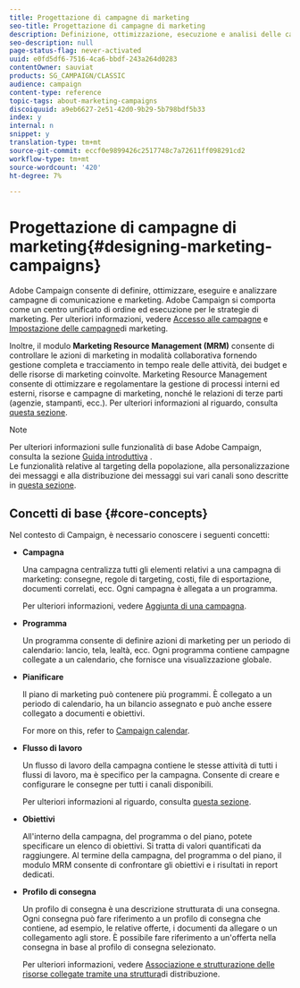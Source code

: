 ```yaml
---
title: Progettazione di campagne di marketing
seo-title: Progettazione di campagne di marketing
description: Definizione, ottimizzazione, esecuzione e analisi delle campagne di marketing.
seo-description: null
page-status-flag: never-activated
uuid: e0fd5df6-7516-4ca6-bbdf-243a264d0283
contentOwner: sauviat
products: SG_CAMPAIGN/CLASSIC
audience: campaign
content-type: reference
topic-tags: about-marketing-campaigns
discoiquuid: a9eb6627-2e51-42d0-9b29-5b798bdf5b33
index: y
internal: n
snippet: y
translation-type: tm+mt
source-git-commit: eccf0e9899426c2517748c7a72611ff098291cd2
workflow-type: tm+mt
source-wordcount: '420'
ht-degree: 7%

---
```



# Progettazione di campagne di marketing{#designing-marketing-campaigns}

 Adobe Campaign consente di definire, ottimizzare, eseguire e analizzare campagne di comunicazione e marketing.  Adobe Campaign si comporta come un centro unificato di ordine ed esecuzione per le strategie di marketing. Per ulteriori informazioni, vedere [Accesso alle campagne](../../campaign/using/accessing-campaigns.md) e [Impostazione delle campagne](../../campaign/using/setting-up-marketing-campaigns.md)di marketing.

Inoltre, il modulo **Marketing Resource Management (MRM)** consente di controllare le azioni di marketing in modalità collaborativa fornendo gestione completa e tracciamento in tempo reale delle attività, dei budget e delle risorse di marketing coinvolte. Marketing Resource Management consente di ottimizzare e regolamentare la gestione di processi interni ed esterni, risorse e campagne di marketing, nonché le relazioni di terze parti (agenzie, stampanti, ecc.). Per ulteriori informazioni al riguardo, consulta [questa sezione](../../campaign/using/about-marketing-resource-management.md).

>[!NOTE]
>
>Per ulteriori informazioni sulle funzionalità di base  Adobe Campaign, consulta la sezione [Guida introduttiva](../../platform/using/about-adobe-campaign-classic.md) .\
>Le funzionalità relative al targeting della popolazione, alla personalizzazione dei messaggi e alla distribuzione dei messaggi sui vari canali sono descritte in [questa sezione](../../delivery/using/steps-about-delivery-creation-steps.md).

## Concetti di base {#core-concepts}

Nel contesto di Campaign, è necessario conoscere i seguenti concetti:

* **Campagna**

   Una campagna centralizza tutti gli elementi relativi a una campagna di marketing: consegne, regole di targeting, costi, file di esportazione, documenti correlati, ecc. Ogni campagna è allegata a un programma.

   Per ulteriori informazioni, vedere [Aggiunta di una campagna](../../campaign/using/setting-up-marketing-campaigns.md#adding-a-campaign).

* **Programma**

   Un programma consente di definire azioni di marketing per un periodo di calendario: lancio, tela, lealtà, ecc. Ogni programma contiene campagne collegate a un calendario, che fornisce una visualizzazione globale.

* **Pianificare**

   Il piano di marketing può contenere più programmi. È collegato a un periodo di calendario, ha un bilancio assegnato e può anche essere collegato a documenti e obiettivi.

   For more on this, refer to [Campaign calendar](../../campaign/using/accessing-marketing-campaigns.md#campaign-calendar).

* **Flusso di lavoro**

   Un flusso di lavoro della campagna contiene le stesse attività di tutti i flussi di lavoro, ma è specifico per la campagna. Consente di creare e configurare le consegne per tutti i canali disponibili.

   Per ulteriori informazioni al riguardo, consulta [questa sezione](../../campaign/using/marketing-campaign-deliveries.md#building-the-main-target-in-a-workflow).

* **Obiettivi**

   All&#39;interno della campagna, del programma o del piano, potete specificare un elenco di obiettivi. Si tratta di valori quantificati da raggiungere. Al termine della campagna, del programma o del piano, il modulo MRM consente di confrontare gli obiettivi e i risultati in report dedicati.

* **Profilo di consegna**

   Un profilo di consegna è una descrizione strutturata di una consegna. Ogni consegna può fare riferimento a un profilo di consegna che contiene, ad esempio, le relative offerte, i documenti da allegare o un collegamento agli store. È possibile fare riferimento a un&#39;offerta nella consegna in base al profilo di consegna selezionato.

   Per ulteriori informazioni, vedere [Associazione e strutturazione delle risorse collegate tramite una struttura](../../campaign/using/marketing-campaign-deliveries.md#associating-and-structuring-resources-linked-via-a-delivery-outline)di distribuzione.

